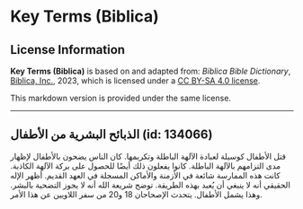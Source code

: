 # Key Terms (Biblica)

## License Information

**Key Terms (Biblica)** is based on and adapted from: _Biblica Bible Dictionary_, [Biblica, Inc.](https://www.biblica.com/), 2023, which is licensed under a [CC BY-SA 4.0 license](https://creativecommons.org/licenses/by-sa/4.0/legalcode.en).

This markdown version is provided under the same license.



--------------------------------

## الذبائح البشرية من الأطفال (id: 134066)

قتل الأطفال كوسيلة لعبادة الآلهة الباطلة وتكريمها. كان الناس يضحون بالأطفال لإظهار مدى التزامهم بالآلهة الباطلة. كانوا يفعلون ذلك أيضًا للحصول على بركة الآلهة الكاذبة. كانت هذه الممارسة شائعة في الأزمنة والأماكن المسجلة في العهد القديم. أظهر الإله الحقيقي أنه لا ينبغي أن يُعبد بهذه الطريقة. توضح شريعة الله أنه لا يجوز التضحية بالبشر. وهذا يشمل الأطفال. يتحدث الإصحاحان 18 و20 من سفر اللاويين عن هذا الأمر.


